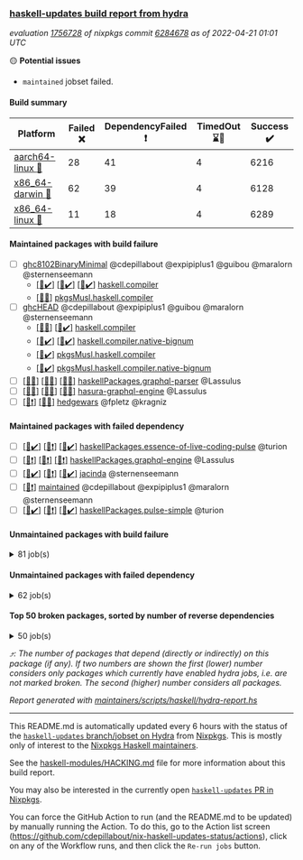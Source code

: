 ### [haskell-updates build report from hydra](https://hydra.nixos.org/jobset/nixpkgs/haskell-updates)
*evaluation [1756728](https://hydra.nixos.org/eval/1756728) of nixpkgs commit [6284678](https://github.com/NixOS/nixpkgs/commits/6284678c062cc21e55035d0fbe1ab44ea54807cf) as of 2022-04-21 01:01 UTC*

:yellow_circle: **Potential issues**
  * `maintained` jobset failed.

#### Build summary

 | Platform | Failed :x: | DependencyFailed :heavy_exclamation_mark: | TimedOut :hourglass::no_entry_sign: | Success :heavy_check_mark: | 
 | --- | --- | --- | --- | --- | 
 | [aarch64-linux :iphone:](https://hydra.nixos.org/eval/1756728?filter=.aarch64-linux) | 28 | 41 | 4 | 6216 | 
 | [x86_64-darwin :apple:](https://hydra.nixos.org/eval/1756728?filter=.x86_64-darwin) | 62 | 39 | 4 | 6128 | 
 | [x86_64-linux :penguin:](https://hydra.nixos.org/eval/1756728?filter=.x86_64-linux) | 11 | 18 | 4 | 6289 | 
#### Maintained packages with build failure
- [ ] [ghc8102BinaryMinimal](https://hydra.nixos.org/eval/1756728?filter=ghc8102BinaryMinimal) @cdepillabout @expipiplus1 @guibou @maralorn @sternenseemann
  - [[:iphone::heavy_check_mark:]](https://hydra.nixos.org/build/173859847) [[:apple::heavy_check_mark:]](https://hydra.nixos.org/build/173869157) [[:penguin::heavy_check_mark:]](https://hydra.nixos.org/build/173863013) [haskell.compiler](https://hydra.nixos.org/eval/1756728?filter=haskell.compiler.ghc8102BinaryMinimal)
  -   [[:penguin::x:]](https://hydra.nixos.org/build/173864641) [pkgsMusl.haskell.compiler](https://hydra.nixos.org/eval/1756728?filter=pkgsMusl.haskell.compiler.ghc8102BinaryMinimal)
- [ ] [ghcHEAD](https://hydra.nixos.org/eval/1756728?filter=ghcHEAD) @cdepillabout @expipiplus1 @guibou @maralorn @sternenseemann
  - [[:apple::x:]](https://hydra.nixos.org/build/173874947) [[:penguin::heavy_check_mark:]](https://hydra.nixos.org/build/173867982) [haskell.compiler](https://hydra.nixos.org/eval/1756728?filter=haskell.compiler.ghcHEAD)
  - [[:apple::heavy_check_mark:]](https://hydra.nixos.org/build/173859478) [[:penguin::heavy_check_mark:]](https://hydra.nixos.org/build/173870670) [haskell.compiler.native-bignum](https://hydra.nixos.org/eval/1756728?filter=haskell.compiler.native-bignum.ghcHEAD)
  -  [[:penguin::heavy_check_mark:]](https://hydra.nixos.org/build/173857504) [pkgsMusl.haskell.compiler](https://hydra.nixos.org/eval/1756728?filter=pkgsMusl.haskell.compiler.ghcHEAD)
  -  [[:penguin::heavy_check_mark:]](https://hydra.nixos.org/build/173866525) [pkgsMusl.haskell.compiler.native-bignum](https://hydra.nixos.org/eval/1756728?filter=pkgsMusl.haskell.compiler.native-bignum.ghcHEAD)
- [ ] [[:iphone::x:]](https://hydra.nixos.org/build/173862931) [[:apple::x:]](https://hydra.nixos.org/build/173861824) [[:penguin::x:]](https://hydra.nixos.org/build/173862311) [haskellPackages.graphql-parser](https://hydra.nixos.org/eval/1756728?filter=haskellPackages.graphql-parser) @Lassulus
- [ ] [[:iphone::x:]](https://hydra.nixos.org/build/174318520) [[:apple::x:]](https://hydra.nixos.org/build/174114890) [[:penguin::x:]](https://hydra.nixos.org/build/174318269) [hasura-graphql-engine](https://hydra.nixos.org/eval/1756728?filter=hasura-graphql-engine) @Lassulus
- [ ] [[:iphone::heavy_exclamation_mark:]](https://hydra.nixos.org/build/174318460) [[:penguin::x:]](https://hydra.nixos.org/build/174318863) [hedgewars](https://hydra.nixos.org/eval/1756728?filter=hedgewars) @fpletz @kragniz
#### Maintained packages with failed dependency
- [ ] [[:iphone::heavy_check_mark:]](https://hydra.nixos.org/build/174318837) [[:apple::heavy_exclamation_mark:]](https://hydra.nixos.org/build/173870170) [[:penguin::heavy_check_mark:]](https://hydra.nixos.org/build/174318247) [haskellPackages.essence-of-live-coding-pulse](https://hydra.nixos.org/eval/1756728?filter=haskellPackages.essence-of-live-coding-pulse) @turion
- [ ] [[:iphone::heavy_exclamation_mark:]](https://hydra.nixos.org/build/174319178) [[:apple::heavy_exclamation_mark:]](https://hydra.nixos.org/build/174114900) [[:penguin::heavy_exclamation_mark:]](https://hydra.nixos.org/build/174319144) [haskellPackages.graphql-engine](https://hydra.nixos.org/eval/1756728?filter=haskellPackages.graphql-engine) @Lassulus
- [ ] [[:iphone::heavy_check_mark:]](https://hydra.nixos.org/build/173867883) [[:apple::heavy_exclamation_mark:]](https://hydra.nixos.org/build/173861977) [[:penguin::heavy_check_mark:]](https://hydra.nixos.org/build/173867342) [jacinda](https://hydra.nixos.org/eval/1756728?filter=jacinda) @sternenseemann
- [ ] [[:penguin::heavy_exclamation_mark:]](https://hydra.nixos.org/build/174318666) [maintained](https://hydra.nixos.org/eval/1756728?filter=maintained) @cdepillabout @expipiplus1 @maralorn @sternenseemann
- [ ] [[:iphone::heavy_check_mark:]](https://hydra.nixos.org/build/174318951) [[:apple::heavy_exclamation_mark:]](https://hydra.nixos.org/build/173875865) [[:penguin::heavy_check_mark:]](https://hydra.nixos.org/build/174318530) [haskellPackages.pulse-simple](https://hydra.nixos.org/eval/1756728?filter=haskellPackages.pulse-simple) @turion
#### Unmaintained packages with build failure
<details><summary>81 job(s) </summary>

- [ ] [QuickCheck](https://hydra.nixos.org/eval/1756728?filter=QuickCheck)  :arrow_heading_up: 1229 | 4753
  - [[:iphone::heavy_check_mark:]](https://hydra.nixos.org/build/173865097) [[:apple::heavy_check_mark:]](https://hydra.nixos.org/build/173862499) [[:penguin::heavy_check_mark:]](https://hydra.nixos.org/build/173863764) [haskellPackages](https://hydra.nixos.org/eval/1756728?filter=haskellPackages.QuickCheck)
  -   [[:penguin::x:]](https://hydra.nixos.org/build/173859239) [pkgsStatic.haskell.packages.integer-simple.ghc8107](https://hydra.nixos.org/eval/1756728?filter=pkgsStatic.haskell.packages.integer-simple.ghc8107.QuickCheck)
  -   [[:penguin::heavy_check_mark:]](https://hydra.nixos.org/build/173860699) [pkgsStatic.haskell.packages.native-bignum.ghc902](https://hydra.nixos.org/eval/1756728?filter=pkgsStatic.haskell.packages.native-bignum.ghc902.QuickCheck)
- [ ] [[:iphone::heavy_check_mark:]](https://hydra.nixos.org/build/173858512) [[:apple::x:]](https://hydra.nixos.org/build/173869848) [[:penguin::heavy_check_mark:]](https://hydra.nixos.org/build/173858381) [haskellPackages.di-core](https://hydra.nixos.org/eval/1756728?filter=haskellPackages.di-core)  :arrow_heading_up: 8 | 11
- [ ] [[:iphone::x:]](https://hydra.nixos.org/build/173868518) [[:apple::heavy_check_mark:]](https://hydra.nixos.org/build/173864389) [[:penguin::heavy_check_mark:]](https://hydra.nixos.org/build/173869185) [haskellPackages.OrderedBits](https://hydra.nixos.org/eval/1756728?filter=haskellPackages.OrderedBits)  :arrow_heading_up: 5 | 36
- [ ] [[:iphone::x:]](https://hydra.nixos.org/build/173867533) [[:apple::heavy_check_mark:]](https://hydra.nixos.org/build/173864502) [[:penguin::heavy_check_mark:]](https://hydra.nixos.org/build/173874671) [haskellPackages.hw-json-simd](https://hydra.nixos.org/eval/1756728?filter=haskellPackages.hw-json-simd)  :arrow_heading_up: 2 | 8
- [ ] [[:iphone::x:]](https://hydra.nixos.org/build/173862262) [[:apple::heavy_check_mark:]](https://hydra.nixos.org/build/173860482) [[:penguin::heavy_check_mark:]](https://hydra.nixos.org/build/173873592) [haskellPackages.hw-simd](https://hydra.nixos.org/eval/1756728?filter=haskellPackages.hw-simd)  :arrow_heading_up: 2 | 8
- [ ] [[:iphone::x:]](https://hydra.nixos.org/build/173868780) [[:apple::heavy_check_mark:]](https://hydra.nixos.org/build/173867100) [[:penguin::heavy_check_mark:]](https://hydra.nixos.org/build/173858926) [haskellPackages.quic](https://hydra.nixos.org/eval/1756728?filter=haskellPackages.quic)  :arrow_heading_up: 2 | 2
- [ ] [[:iphone::x:]](https://hydra.nixos.org/build/173856997) [[:apple::heavy_check_mark:]](https://hydra.nixos.org/build/173859637) [[:penguin::heavy_check_mark:]](https://hydra.nixos.org/build/173869087) [haskellPackages.freetype2](https://hydra.nixos.org/eval/1756728?filter=haskellPackages.freetype2)  :arrow_heading_up: 1 | 8
- [ ] [[:iphone::heavy_check_mark:]](https://hydra.nixos.org/build/173870916) [[:apple::x:]](https://hydra.nixos.org/build/173861723) [[:penguin::heavy_check_mark:]](https://hydra.nixos.org/build/173860464) [haskellPackages.free-vector-spaces](https://hydra.nixos.org/eval/1756728?filter=haskellPackages.free-vector-spaces)  :arrow_heading_up: 1 | 7
- [ ] [[:iphone::x:]](https://hydra.nixos.org/build/173867023) [[:apple::x:]](https://hydra.nixos.org/build/173863476) [[:penguin::heavy_check_mark:]](https://hydra.nixos.org/build/173863391) [haskellPackages.ptr-poker](https://hydra.nixos.org/eval/1756728?filter=haskellPackages.ptr-poker)  :arrow_heading_up: 1 | 5
- [ ] [[:iphone::x:]](https://hydra.nixos.org/build/173868772) [[:apple::heavy_check_mark:]](https://hydra.nixos.org/build/173857475) [[:penguin::heavy_check_mark:]](https://hydra.nixos.org/build/173864230) [haskellPackages.long-double](https://hydra.nixos.org/eval/1756728?filter=haskellPackages.long-double)  :arrow_heading_up: 1 | 2
- [ ] [[:iphone::x:]](https://hydra.nixos.org/build/173869874) [[:apple::x:]](https://hydra.nixos.org/build/173872640) [[:penguin::heavy_check_mark:]](https://hydra.nixos.org/build/173859104) [haskellPackages.easytensor](https://hydra.nixos.org/eval/1756728?filter=haskellPackages.easytensor)  :arrow_heading_up: 1 | 1
- [ ] [[:iphone::heavy_check_mark:]](https://hydra.nixos.org/build/173860214) [[:apple::x:]](https://hydra.nixos.org/build/173862999) [[:penguin::heavy_check_mark:]](https://hydra.nixos.org/build/173866325) [haskellPackages.grab](https://hydra.nixos.org/eval/1756728?filter=haskellPackages.grab)  :arrow_heading_up: 1 | 1
- [ ] [[:iphone::heavy_check_mark:]](https://hydra.nixos.org/build/173875107) [[:apple::x:]](https://hydra.nixos.org/build/173860321) [[:penguin::heavy_check_mark:]](https://hydra.nixos.org/build/173869340) [haskellPackages.keep-alive](https://hydra.nixos.org/eval/1756728?filter=haskellPackages.keep-alive)  :arrow_heading_up: 1 | 1
- [ ] [[:iphone::x:]](https://hydra.nixos.org/build/173868118) [[:apple::heavy_check_mark:]](https://hydra.nixos.org/build/173859453) [[:penguin::heavy_check_mark:]](https://hydra.nixos.org/build/173871530) [haskellPackages.nlopt-haskell](https://hydra.nixos.org/eval/1756728?filter=haskellPackages.nlopt-haskell)  :arrow_heading_up: 1 | 1
- [ ] [[:iphone::x:]](https://hydra.nixos.org/build/173873899) [[:apple::heavy_check_mark:]](https://hydra.nixos.org/build/173862722) [[:penguin::heavy_check_mark:]](https://hydra.nixos.org/build/173867336) [haskellPackages.swisstable](https://hydra.nixos.org/eval/1756728?filter=haskellPackages.swisstable)  :arrow_heading_up: 1 | 1
- [ ] [[:iphone::x:]](https://hydra.nixos.org/build/173872521) [[:apple::heavy_check_mark:]](https://hydra.nixos.org/build/173871355) [[:penguin::heavy_check_mark:]](https://hydra.nixos.org/build/173859652) [haskellPackages.unicode-properties](https://hydra.nixos.org/eval/1756728?filter=haskellPackages.unicode-properties)  :arrow_heading_up: 1 | 1
- [ ] [[:iphone::x:]](https://hydra.nixos.org/build/173867308) [[:apple::x:]](https://hydra.nixos.org/build/173867009) [[:penguin::x:]](https://hydra.nixos.org/build/173873633) [haskellPackages.msgpack-types](https://hydra.nixos.org/eval/1756728?filter=haskellPackages.msgpack-types)  :arrow_heading_up: 0 | 6
- [ ] [[:iphone::heavy_check_mark:]](https://hydra.nixos.org/build/173869807) [[:apple::x:]](https://hydra.nixos.org/build/173863196) [[:penguin::heavy_check_mark:]](https://hydra.nixos.org/build/173874116) [haskellPackages.zip](https://hydra.nixos.org/eval/1756728?filter=haskellPackages.zip)  :arrow_heading_up: 0 | 5
- [ ] [[:iphone::heavy_check_mark:]](https://hydra.nixos.org/build/173873791) [[:apple::x:]](https://hydra.nixos.org/build/173868654) [[:penguin::heavy_check_mark:]](https://hydra.nixos.org/build/173858588) [haskellPackages.PyF](https://hydra.nixos.org/eval/1756728?filter=haskellPackages.PyF)  :arrow_heading_up: 0 | 4
- [ ] [[:iphone::heavy_check_mark:]](https://hydra.nixos.org/build/173872624) [[:apple::x:]](https://hydra.nixos.org/build/173865951) [[:penguin::heavy_check_mark:]](https://hydra.nixos.org/build/173858674) [haskellPackages.hmidi](https://hydra.nixos.org/eval/1756728?filter=haskellPackages.hmidi)  :arrow_heading_up: 0 | 4
- [ ] [[:iphone::heavy_exclamation_mark:]](https://hydra.nixos.org/build/173857252) [[:apple::heavy_exclamation_mark:]](https://hydra.nixos.org/build/173859222) [[:penguin::x:]](https://hydra.nixos.org/build/173869578) [haskellPackages.opentelemetry-extra](https://hydra.nixos.org/eval/1756728?filter=haskellPackages.opentelemetry-extra)  :arrow_heading_up: 0 | 2
- [ ] [[:iphone::heavy_check_mark:]](https://hydra.nixos.org/build/173858621) [[:apple::x:]](https://hydra.nixos.org/build/173868551) [[:penguin::heavy_check_mark:]](https://hydra.nixos.org/build/173864908) [haskellPackages.posix-socket](https://hydra.nixos.org/eval/1756728?filter=haskellPackages.posix-socket)  :arrow_heading_up: 0 | 2
- [ ] [[:iphone::heavy_check_mark:]](https://hydra.nixos.org/build/174318689) [[:apple::x:]](https://hydra.nixos.org/build/174318353) [[:penguin::heavy_check_mark:]](https://hydra.nixos.org/build/174318475) [haskellPackages.gi-gdkx11](https://hydra.nixos.org/eval/1756728?filter=haskellPackages.gi-gdkx11)  :arrow_heading_up: 0 | 1
- [ ] [[:iphone::heavy_check_mark:]](https://hydra.nixos.org/build/173860826) [[:apple::x:]](https://hydra.nixos.org/build/173866250) [[:penguin::heavy_check_mark:]](https://hydra.nixos.org/build/173875131) [haskellPackages.hamid](https://hydra.nixos.org/eval/1756728?filter=haskellPackages.hamid)  :arrow_heading_up: 0 | 1
- [ ] [[:iphone::heavy_check_mark:]](https://hydra.nixos.org/build/173864793) [[:apple::x:]](https://hydra.nixos.org/build/173863235) [[:penguin::heavy_check_mark:]](https://hydra.nixos.org/build/173865549) [haskellPackages.hmatrix-morpheus](https://hydra.nixos.org/eval/1756728?filter=haskellPackages.hmatrix-morpheus)  :arrow_heading_up: 0 | 1
- [ ] [[:iphone::heavy_check_mark:]](https://hydra.nixos.org/build/173869081) [[:apple::x:]](https://hydra.nixos.org/build/173864819) [[:penguin::heavy_check_mark:]](https://hydra.nixos.org/build/173874534) [haskellPackages.huckleberry](https://hydra.nixos.org/eval/1756728?filter=haskellPackages.huckleberry)  :arrow_heading_up: 0 | 1
- [ ] [[:iphone::heavy_check_mark:]](https://hydra.nixos.org/build/174318449) [[:apple::x:]](https://hydra.nixos.org/build/173857278) [[:penguin::heavy_check_mark:]](https://hydra.nixos.org/build/174318506) [haskellPackages.openal-ffi](https://hydra.nixos.org/eval/1756728?filter=haskellPackages.openal-ffi)  :arrow_heading_up: 0 | 1
- [ ] [[:iphone::x:]](https://hydra.nixos.org/build/173866081) [[:apple::heavy_check_mark:]](https://hydra.nixos.org/build/173865459) [[:penguin::heavy_check_mark:]](https://hydra.nixos.org/build/173873584) [haskellPackages.picosat](https://hydra.nixos.org/eval/1756728?filter=haskellPackages.picosat)  :arrow_heading_up: 0 | 1
- [ ] [[:iphone::heavy_check_mark:]](https://hydra.nixos.org/build/173869384) [[:apple::x:]](https://hydra.nixos.org/build/173860710) [[:penguin::heavy_check_mark:]](https://hydra.nixos.org/build/173865015) [haskellPackages.select](https://hydra.nixos.org/eval/1756728?filter=haskellPackages.select)  :arrow_heading_up: 0 | 1
- [ ] [[:iphone::heavy_check_mark:]](https://hydra.nixos.org/build/173859917) [[:apple::x:]](https://hydra.nixos.org/build/173874754) [[:penguin::heavy_check_mark:]](https://hydra.nixos.org/build/173863017) [haskellPackages.sysinfo](https://hydra.nixos.org/eval/1756728?filter=haskellPackages.sysinfo)  :arrow_heading_up: 0 | 1
- [ ] [[:iphone::heavy_check_mark:]](https://hydra.nixos.org/build/173867671) [[:apple::x:]](https://hydra.nixos.org/build/173857955) [[:penguin::heavy_check_mark:]](https://hydra.nixos.org/build/173862571) [haskellPackages.FractalArt](https://hydra.nixos.org/eval/1756728?filter=haskellPackages.FractalArt) 
- [ ] [[:iphone::x:]](https://hydra.nixos.org/build/173859730) [[:apple::heavy_check_mark:]](https://hydra.nixos.org/build/173862515) [[:penguin::heavy_check_mark:]](https://hydra.nixos.org/build/173864176) [haskellPackages.HsASA](https://hydra.nixos.org/eval/1756728?filter=haskellPackages.HsASA) 
- [ ] [[:iphone::x:]](https://hydra.nixos.org/build/173858130) [[:apple::x:]](https://hydra.nixos.org/build/173863245) [[:penguin::x:]](https://hydra.nixos.org/build/173873172) [haskellPackages.binary-generic-combinators](https://hydra.nixos.org/eval/1756728?filter=haskellPackages.binary-generic-combinators) 
- [ ] [[:iphone::hourglass::no_entry_sign:]](https://hydra.nixos.org/build/173872371) [[:apple::x:]](https://hydra.nixos.org/build/173870139) [[:penguin::hourglass::no_entry_sign:]](https://hydra.nixos.org/build/173875864) [haskellPackages.bindings-common](https://hydra.nixos.org/eval/1756728?filter=haskellPackages.bindings-common) 
- [ ] [[:iphone::heavy_check_mark:]](https://hydra.nixos.org/build/173871948) [[:apple::x:]](https://hydra.nixos.org/build/173866639) [[:penguin::heavy_check_mark:]](https://hydra.nixos.org/build/173866666) [haskellPackages.chiphunk](https://hydra.nixos.org/eval/1756728?filter=haskellPackages.chiphunk) 
- [ ] [[:iphone::x:]](https://hydra.nixos.org/build/173866046) [[:apple::heavy_check_mark:]](https://hydra.nixos.org/build/173870119) [[:penguin::heavy_check_mark:]](https://hydra.nixos.org/build/173862871) [haskellPackages.comfort-fftw](https://hydra.nixos.org/eval/1756728?filter=haskellPackages.comfort-fftw) 
- [ ] [[:iphone::heavy_check_mark:]](https://hydra.nixos.org/build/173862394) [[:apple::x:]](https://hydra.nixos.org/build/173874020) [[:penguin::heavy_check_mark:]](https://hydra.nixos.org/build/173870223) [haskellPackages.diskhash](https://hydra.nixos.org/eval/1756728?filter=haskellPackages.diskhash) 
- [ ] [[:iphone::heavy_check_mark:]](https://hydra.nixos.org/build/173875345) [[:apple::x:]](https://hydra.nixos.org/build/173858309) [[:penguin::heavy_check_mark:]](https://hydra.nixos.org/build/173871236) [haskellPackages.epub-tools](https://hydra.nixos.org/eval/1756728?filter=haskellPackages.epub-tools) 
- [ ] [[:iphone::heavy_check_mark:]](https://hydra.nixos.org/build/173858899) [[:apple::x:]](https://hydra.nixos.org/build/173868409) [[:penguin::heavy_check_mark:]](https://hydra.nixos.org/build/173865788) [haskellPackages.fudgets](https://hydra.nixos.org/eval/1756728?filter=haskellPackages.fudgets) 
- [ ] [[:iphone::heavy_check_mark:]](https://hydra.nixos.org/build/173873554) [[:apple::x:]](https://hydra.nixos.org/build/173860940) [[:penguin::heavy_check_mark:]](https://hydra.nixos.org/build/173870812) [haskellPackages.gerrit](https://hydra.nixos.org/eval/1756728?filter=haskellPackages.gerrit) 
- [ ] [[:apple::x:]](https://hydra.nixos.org/build/174318445) [haskellPackages.gi-gtkosxapplication](https://hydra.nixos.org/eval/1756728?filter=haskellPackages.gi-gtkosxapplication) 
- [ ] [[:iphone::x:]](https://hydra.nixos.org/build/174318528) [[:penguin::heavy_check_mark:]](https://hydra.nixos.org/build/174318491) [haskellPackages.gnome-keyring](https://hydra.nixos.org/eval/1756728?filter=haskellPackages.gnome-keyring) 
- [ ] [[:apple::x:]](https://hydra.nixos.org/build/174319167) [haskellPackages.gtk-mac-integration](https://hydra.nixos.org/eval/1756728?filter=haskellPackages.gtk-mac-integration) 
- [ ] [[:iphone::heavy_check_mark:]](https://hydra.nixos.org/build/174318299) [[:apple::x:]](https://hydra.nixos.org/build/174318899) [[:penguin::heavy_check_mark:]](https://hydra.nixos.org/build/174318620) [haskellPackages.gtk-traymanager](https://hydra.nixos.org/eval/1756728?filter=haskellPackages.gtk-traymanager) 
- [ ] [[:apple::x:]](https://hydra.nixos.org/build/174318628) [haskellPackages.gtk3-mac-integration](https://hydra.nixos.org/eval/1756728?filter=haskellPackages.gtk3-mac-integration) 
- [ ] [[:iphone::heavy_check_mark:]](https://hydra.nixos.org/build/173875620) [[:apple::x:]](https://hydra.nixos.org/build/173876088) [[:penguin::heavy_check_mark:]](https://hydra.nixos.org/build/173866225) [haskellPackages.hid](https://hydra.nixos.org/eval/1756728?filter=haskellPackages.hid) 
- [ ] [[:iphone::heavy_check_mark:]](https://hydra.nixos.org/build/173875613) [[:apple::x:]](https://hydra.nixos.org/build/173866445) [[:penguin::heavy_check_mark:]](https://hydra.nixos.org/build/173857005) [haskellPackages.hinotify-conduit](https://hydra.nixos.org/eval/1756728?filter=haskellPackages.hinotify-conduit) 
- [ ] [[:iphone::x:]](https://hydra.nixos.org/build/174318821) [[:apple::x:]](https://hydra.nixos.org/build/174318612) [[:penguin::heavy_check_mark:]](https://hydra.nixos.org/build/174318865) [haskellPackages.hls-rename-plugin](https://hydra.nixos.org/eval/1756728?filter=haskellPackages.hls-rename-plugin) 
- [ ] [[:iphone::heavy_check_mark:]](https://hydra.nixos.org/build/173862187) [[:apple::x:]](https://hydra.nixos.org/build/173866787) [[:penguin::heavy_check_mark:]](https://hydra.nixos.org/build/173859578) [haskellPackages.hsshellscript](https://hydra.nixos.org/eval/1756728?filter=haskellPackages.hsshellscript) 
- [ ] [[:iphone::heavy_check_mark:]](https://hydra.nixos.org/build/173870030) [[:apple::x:]](https://hydra.nixos.org/build/173863847) [[:penguin::heavy_check_mark:]](https://hydra.nixos.org/build/173861301) [haskellPackages.hssourceinfo](https://hydra.nixos.org/eval/1756728?filter=haskellPackages.hssourceinfo) 
- [ ] [[:iphone::heavy_check_mark:]](https://hydra.nixos.org/build/173873754) [[:apple::x:]](https://hydra.nixos.org/build/173875640) [[:penguin::heavy_check_mark:]](https://hydra.nixos.org/build/173866687) [haskellPackages.ipcvar](https://hydra.nixos.org/eval/1756728?filter=haskellPackages.ipcvar) 
- [ ] [[:iphone::x:]](https://hydra.nixos.org/build/173869871) [[:apple::heavy_check_mark:]](https://hydra.nixos.org/build/173868526) [[:penguin::heavy_check_mark:]](https://hydra.nixos.org/build/173862842) [haskellPackages.jammittools](https://hydra.nixos.org/eval/1756728?filter=haskellPackages.jammittools) 
- [ ] [[:iphone::x:]](https://hydra.nixos.org/build/173870980) [[:apple::x:]](https://hydra.nixos.org/build/173874605) [[:penguin::x:]](https://hydra.nixos.org/build/173875875) [jl](https://hydra.nixos.org/eval/1756728?filter=jl) 
- [ ] [[:iphone::x:]](https://hydra.nixos.org/build/173857083) [[:apple::x:]](https://hydra.nixos.org/build/173868573) [[:penguin::x:]](https://hydra.nixos.org/build/173860381) [haskellPackages.katip-elasticsearch](https://hydra.nixos.org/eval/1756728?filter=haskellPackages.katip-elasticsearch) 
- [ ] [[:apple::x:]](https://hydra.nixos.org/build/173872011) [haskellPackages.kqueue](https://hydra.nixos.org/eval/1756728?filter=haskellPackages.kqueue) 
- [ ] [[:iphone::heavy_check_mark:]](https://hydra.nixos.org/build/173875330) [[:apple::x:]](https://hydra.nixos.org/build/173876196) [[:penguin::heavy_check_mark:]](https://hydra.nixos.org/build/173870076) [haskellPackages.leveldb-haskell-fork](https://hydra.nixos.org/eval/1756728?filter=haskellPackages.leveldb-haskell-fork) 
- [ ] [[:iphone::heavy_check_mark:]](https://hydra.nixos.org/build/173862824) [[:apple::x:]](https://hydra.nixos.org/build/173862107) [[:penguin::heavy_check_mark:]](https://hydra.nixos.org/build/173867213) [haskellPackages.linux-framebuffer](https://hydra.nixos.org/eval/1756728?filter=haskellPackages.linux-framebuffer) 
- [ ] [[:iphone::heavy_check_mark:]](https://hydra.nixos.org/build/173867163) [[:apple::x:]](https://hydra.nixos.org/build/173863301) [[:penguin::heavy_check_mark:]](https://hydra.nixos.org/build/173875377) [haskellPackages.mediawiki2latex](https://hydra.nixos.org/eval/1756728?filter=haskellPackages.mediawiki2latex) 
- [ ] [[:iphone::heavy_check_mark:]](https://hydra.nixos.org/build/173866237) [[:apple::x:]](https://hydra.nixos.org/build/173871834) [[:penguin::heavy_check_mark:]](https://hydra.nixos.org/build/173869331) [haskellPackages.mercury-api](https://hydra.nixos.org/eval/1756728?filter=haskellPackages.mercury-api) 
- [ ] [[:iphone::heavy_check_mark:]](https://hydra.nixos.org/build/173859414) [[:apple::x:]](https://hydra.nixos.org/build/173875667) [[:penguin::heavy_check_mark:]](https://hydra.nixos.org/build/173860786) [haskellPackages.nano-cryptr](https://hydra.nixos.org/eval/1756728?filter=haskellPackages.nano-cryptr) 
- [ ] [[:iphone::heavy_check_mark:]](https://hydra.nixos.org/build/174318246) [[:apple::x:]](https://hydra.nixos.org/build/174114878) [[:penguin::heavy_check_mark:]](https://hydra.nixos.org/build/174318464) [haskellPackages.persistent-pagination](https://hydra.nixos.org/eval/1756728?filter=haskellPackages.persistent-pagination) 
- [ ] [[:iphone::heavy_check_mark:]](https://hydra.nixos.org/build/173861374) [[:apple::x:]](https://hydra.nixos.org/build/173861619) [[:penguin::heavy_check_mark:]](https://hydra.nixos.org/build/173865743) [haskellPackages.phatsort](https://hydra.nixos.org/eval/1756728?filter=haskellPackages.phatsort) 
- [ ] [[:iphone::heavy_check_mark:]](https://hydra.nixos.org/build/173867887) [[:apple::x:]](https://hydra.nixos.org/build/173867563) [[:penguin::heavy_check_mark:]](https://hydra.nixos.org/build/173874954) [haskellPackages.ping-wrapper](https://hydra.nixos.org/eval/1756728?filter=haskellPackages.ping-wrapper) 
- [ ] [[:iphone::heavy_check_mark:]](https://hydra.nixos.org/build/173864307) [[:apple::x:]](https://hydra.nixos.org/build/173865391) [[:penguin::heavy_check_mark:]](https://hydra.nixos.org/build/173863612) [haskellPackages.posix-timer](https://hydra.nixos.org/eval/1756728?filter=haskellPackages.posix-timer) 
- [ ] [[:iphone::heavy_check_mark:]](https://hydra.nixos.org/build/173873575) [[:apple::x:]](https://hydra.nixos.org/build/173873728) [[:penguin::heavy_check_mark:]](https://hydra.nixos.org/build/173865446) [haskellPackages.pthread](https://hydra.nixos.org/eval/1756728?filter=haskellPackages.pthread) 
- [ ] [[:iphone::x:]](https://hydra.nixos.org/build/173864974) [[:apple::heavy_check_mark:]](https://hydra.nixos.org/build/173857961) [[:penguin::heavy_check_mark:]](https://hydra.nixos.org/build/173863538) [haskellPackages.risc386](https://hydra.nixos.org/eval/1756728?filter=haskellPackages.risc386) 
- [ ] [[:iphone::x:]](https://hydra.nixos.org/build/173875722) [[:apple::x:]](https://hydra.nixos.org/build/173860792) [[:penguin::x:]](https://hydra.nixos.org/build/173869145) [haskellPackages.roc-id](https://hydra.nixos.org/eval/1756728?filter=haskellPackages.roc-id) 
- [ ] [[:iphone::heavy_check_mark:]](https://hydra.nixos.org/build/174318846) [[:apple::x:]](https://hydra.nixos.org/build/173867640) [[:penguin::heavy_check_mark:]](https://hydra.nixos.org/build/174318385) [haskellPackages.sfml-audio](https://hydra.nixos.org/eval/1756728?filter=haskellPackages.sfml-audio) 
- [ ] [[:iphone::heavy_check_mark:]](https://hydra.nixos.org/build/173863694) [[:apple::x:]](https://hydra.nixos.org/build/173869587) [[:penguin::heavy_check_mark:]](https://hydra.nixos.org/build/173864169) [haskellPackages.shared-memory](https://hydra.nixos.org/eval/1756728?filter=haskellPackages.shared-memory) 
- [ ] [[:iphone::heavy_check_mark:]](https://hydra.nixos.org/build/173870890) [[:apple::x:]](https://hydra.nixos.org/build/173859107) [[:penguin::heavy_check_mark:]](https://hydra.nixos.org/build/173871700) [haskellPackages.skews](https://hydra.nixos.org/eval/1756728?filter=haskellPackages.skews) 
- [ ] [[:iphone::x:]](https://hydra.nixos.org/build/173861855) [[:apple::x:]](https://hydra.nixos.org/build/173863168) [[:penguin::heavy_check_mark:]](https://hydra.nixos.org/build/173866794) [haskellPackages.slugify](https://hydra.nixos.org/eval/1756728?filter=haskellPackages.slugify) 
- [ ] [[:iphone::heavy_check_mark:]](https://hydra.nixos.org/build/173874751) [[:apple::x:]](https://hydra.nixos.org/build/173876205) [[:penguin::heavy_check_mark:]](https://hydra.nixos.org/build/173863064) [haskellPackages.tailfile-hinotify](https://hydra.nixos.org/eval/1756728?filter=haskellPackages.tailfile-hinotify) 
- [ ] [[:iphone::x:]](https://hydra.nixos.org/build/173870161) [[:apple::heavy_check_mark:]](https://hydra.nixos.org/build/173869882) [[:penguin::heavy_check_mark:]](https://hydra.nixos.org/build/173865396) [haskellPackages.wiringPi](https://hydra.nixos.org/eval/1756728?filter=haskellPackages.wiringPi) 
- [ ] [[:iphone::x:]](https://hydra.nixos.org/build/173859753) [[:apple::heavy_check_mark:]](https://hydra.nixos.org/build/173875078) [[:penguin::heavy_check_mark:]](https://hydra.nixos.org/build/173872349) [haskellPackages.x86-64bit](https://hydra.nixos.org/eval/1756728?filter=haskellPackages.x86-64bit) 
- [ ] [[:iphone::heavy_check_mark:]](https://hydra.nixos.org/build/173871995) [[:apple::x:]](https://hydra.nixos.org/build/173866376) [[:penguin::heavy_check_mark:]](https://hydra.nixos.org/build/173860212) [haskellPackages.xmonad-utils](https://hydra.nixos.org/eval/1756728?filter=haskellPackages.xmonad-utils) 
- [ ] [[:iphone::heavy_check_mark:]](https://hydra.nixos.org/build/173858933) [[:apple::x:]](https://hydra.nixos.org/build/173871019) [[:penguin::heavy_check_mark:]](https://hydra.nixos.org/build/173858677) [haskellPackages.yoga](https://hydra.nixos.org/eval/1756728?filter=haskellPackages.yoga) 
- [ ] [[:iphone::heavy_check_mark:]](https://hydra.nixos.org/build/173861875) [[:apple::x:]](https://hydra.nixos.org/build/173868220) [[:penguin::heavy_check_mark:]](https://hydra.nixos.org/build/173861794) [haskellPackages.zot](https://hydra.nixos.org/eval/1756728?filter=haskellPackages.zot) 
- [ ] [[:iphone::heavy_check_mark:]](https://hydra.nixos.org/build/173865256) [[:apple::x:]](https://hydra.nixos.org/build/173857622) [[:penguin::heavy_check_mark:]](https://hydra.nixos.org/build/173873418) [haskellPackages.zxcvbn-c](https://hydra.nixos.org/eval/1756728?filter=haskellPackages.zxcvbn-c) 
</details>

#### Unmaintained packages with failed dependency
<details><summary>62 job(s) </summary>

- [ ] [[:iphone::heavy_check_mark:]](https://hydra.nixos.org/build/173857880) [[:apple::heavy_exclamation_mark:]](https://hydra.nixos.org/build/173863696) [[:penguin::heavy_check_mark:]](https://hydra.nixos.org/build/173862397) [haskellPackages.di-handle](https://hydra.nixos.org/eval/1756728?filter=haskellPackages.di-handle)  :arrow_heading_up: 6 | 9
- [ ] [[:iphone::heavy_check_mark:]](https://hydra.nixos.org/build/173873697) [[:apple::heavy_exclamation_mark:]](https://hydra.nixos.org/build/173869347) [[:penguin::heavy_check_mark:]](https://hydra.nixos.org/build/173865978) [haskellPackages.di-monad](https://hydra.nixos.org/eval/1756728?filter=haskellPackages.di-monad)  :arrow_heading_up: 6 | 9
- [ ] [[:iphone::heavy_check_mark:]](https://hydra.nixos.org/build/173867733) [[:apple::heavy_exclamation_mark:]](https://hydra.nixos.org/build/173866650) [[:penguin::heavy_check_mark:]](https://hydra.nixos.org/build/173874053) [haskellPackages.di-df1](https://hydra.nixos.org/eval/1756728?filter=haskellPackages.di-df1)  :arrow_heading_up: 5 | 8
- [ ] [[:iphone::heavy_exclamation_mark:]](https://hydra.nixos.org/build/173865117) [[:apple::heavy_check_mark:]](https://hydra.nixos.org/build/173861905) [[:penguin::heavy_check_mark:]](https://hydra.nixos.org/build/173863331) [haskellPackages.PrimitiveArray](https://hydra.nixos.org/eval/1756728?filter=haskellPackages.PrimitiveArray)  :arrow_heading_up: 4 | 35
- [ ] [[:iphone::heavy_exclamation_mark:]](https://hydra.nixos.org/build/173860069) [[:apple::heavy_check_mark:]](https://hydra.nixos.org/build/173867275) [[:penguin::heavy_check_mark:]](https://hydra.nixos.org/build/173871684) [haskellPackages.BiobaseTypes](https://hydra.nixos.org/eval/1756728?filter=haskellPackages.BiobaseTypes)  :arrow_heading_up: 3 | 21
- [ ] [[:iphone::heavy_exclamation_mark:]](https://hydra.nixos.org/build/173864827) [[:apple::heavy_check_mark:]](https://hydra.nixos.org/build/173867600) [[:penguin::heavy_check_mark:]](https://hydra.nixos.org/build/173875698) [haskellPackages.BiobaseENA](https://hydra.nixos.org/eval/1756728?filter=haskellPackages.BiobaseENA)  :arrow_heading_up: 1 | 18
- [ ] [[:iphone::heavy_check_mark:]](https://hydra.nixos.org/build/173871814) [[:apple::heavy_exclamation_mark:]](https://hydra.nixos.org/build/173869582) [[:penguin::heavy_check_mark:]](https://hydra.nixos.org/build/173872032) [haskellPackages.di-polysemy](https://hydra.nixos.org/eval/1756728?filter=haskellPackages.di-polysemy)  :arrow_heading_up: 1 | 4
- [ ] [hoogle](https://hydra.nixos.org/eval/1756728?filter=hoogle)  :arrow_heading_up: 1 | 2
  - [[:iphone::heavy_check_mark:]](https://hydra.nixos.org/build/173864125) [[:apple::heavy_check_mark:]](https://hydra.nixos.org/build/173859437) [[:penguin::heavy_check_mark:]](https://hydra.nixos.org/build/173870489) [haskell.packages.ghc8107](https://hydra.nixos.org/eval/1756728?filter=haskell.packages.ghc8107.hoogle)
  - [[:iphone::heavy_check_mark:]](https://hydra.nixos.org/build/173866658) [[:apple::heavy_check_mark:]](https://hydra.nixos.org/build/173860042) [[:penguin::heavy_check_mark:]](https://hydra.nixos.org/build/173866737) [haskell.packages.ghc884](https://hydra.nixos.org/eval/1756728?filter=haskell.packages.ghc884.hoogle)
  - [[:iphone::heavy_check_mark:]](https://hydra.nixos.org/build/173874060) [[:apple::heavy_check_mark:]](https://hydra.nixos.org/build/173870026) [[:penguin::heavy_check_mark:]](https://hydra.nixos.org/build/173874576) [haskell.packages.ghc902](https://hydra.nixos.org/eval/1756728?filter=haskell.packages.ghc902.hoogle)
  - [[:iphone::heavy_exclamation_mark:]](https://hydra.nixos.org/build/173860703) [[:apple::heavy_check_mark:]](https://hydra.nixos.org/build/173860939) [[:penguin::heavy_check_mark:]](https://hydra.nixos.org/build/173874629) [haskell.packages.ghc922](https://hydra.nixos.org/eval/1756728?filter=haskell.packages.ghc922.hoogle)
  - [[:iphone::heavy_check_mark:]](https://hydra.nixos.org/build/173862628) [[:apple::heavy_check_mark:]](https://hydra.nixos.org/build/173870309) [[:penguin::heavy_check_mark:]](https://hydra.nixos.org/build/173869068) [haskellPackages](https://hydra.nixos.org/eval/1756728?filter=haskellPackages.hoogle)
- [ ] [[:iphone::heavy_exclamation_mark:]](https://hydra.nixos.org/build/174319123) [[:penguin::heavy_exclamation_mark:]](https://hydra.nixos.org/build/174318682) [haskellPackages.hbro](https://hydra.nixos.org/eval/1756728?filter=haskellPackages.hbro)  :arrow_heading_up: 1 | 1
- [ ] [[:iphone::heavy_exclamation_mark:]](https://hydra.nixos.org/build/173861677) [[:apple::heavy_check_mark:]](https://hydra.nixos.org/build/173868487) [[:penguin::heavy_check_mark:]](https://hydra.nixos.org/build/173861495) [haskellPackages.http3](https://hydra.nixos.org/eval/1756728?filter=haskellPackages.http3)  :arrow_heading_up: 1 | 1
- [ ] [[:iphone::heavy_check_mark:]](https://hydra.nixos.org/build/173873925) [[:apple::heavy_exclamation_mark:]](https://hydra.nixos.org/build/173862728) [[:penguin::heavy_check_mark:]](https://hydra.nixos.org/build/173872789) [haskellPackages.moto](https://hydra.nixos.org/eval/1756728?filter=haskellPackages.moto)  :arrow_heading_up: 1 | 1
- [ ] [[:iphone::heavy_check_mark:]](https://hydra.nixos.org/build/173860630) [[:apple::heavy_exclamation_mark:]](https://hydra.nixos.org/build/173876096) [[:penguin::heavy_check_mark:]](https://hydra.nixos.org/build/173863788) [haskellPackages.wss-client](https://hydra.nixos.org/eval/1756728?filter=haskellPackages.wss-client)  :arrow_heading_up: 1 | 1
- [ ] [[:iphone::heavy_exclamation_mark:]](https://hydra.nixos.org/build/173860488) [[:apple::heavy_check_mark:]](https://hydra.nixos.org/build/173868574) [[:penguin::heavy_check_mark:]](https://hydra.nixos.org/build/173867139) [haskellPackages.BiobaseXNA](https://hydra.nixos.org/eval/1756728?filter=haskellPackages.BiobaseXNA)  :arrow_heading_up: 0 | 17
- [ ] [[:iphone::heavy_exclamation_mark:]](https://hydra.nixos.org/build/173871754) [[:apple::heavy_check_mark:]](https://hydra.nixos.org/build/173862510) [[:penguin::heavy_check_mark:]](https://hydra.nixos.org/build/173864830) [haskellPackages.hw-json-standard-cursor](https://hydra.nixos.org/eval/1756728?filter=haskellPackages.hw-json-standard-cursor)  :arrow_heading_up: 0 | 6
- [ ] [[:iphone::heavy_exclamation_mark:]](https://hydra.nixos.org/build/173875586) [[:apple::heavy_check_mark:]](https://hydra.nixos.org/build/173869408) [[:penguin::heavy_check_mark:]](https://hydra.nixos.org/build/173869777) [haskellPackages.hw-json-simple-cursor](https://hydra.nixos.org/eval/1756728?filter=haskellPackages.hw-json-simple-cursor)  :arrow_heading_up: 0 | 4
- [ ] [[:iphone::heavy_exclamation_mark:]](https://hydra.nixos.org/build/173857165) [[:apple::heavy_exclamation_mark:]](https://hydra.nixos.org/build/173870672) [[:penguin::heavy_check_mark:]](https://hydra.nixos.org/build/173872605) [haskellPackages.jsonifier](https://hydra.nixos.org/eval/1756728?filter=haskellPackages.jsonifier)  :arrow_heading_up: 0 | 4
- [ ] [[:iphone::heavy_exclamation_mark:]](https://hydra.nixos.org/build/173875399) [[:apple::heavy_exclamation_mark:]](https://hydra.nixos.org/build/173869122) [[:penguin::heavy_exclamation_mark:]](https://hydra.nixos.org/build/173871376) [haskellPackages.msgpack-arbitrary](https://hydra.nixos.org/eval/1756728?filter=haskellPackages.msgpack-arbitrary)  :arrow_heading_up: 0 | 4
- [ ] [[:iphone::heavy_exclamation_mark:]](https://hydra.nixos.org/build/173858462) [[:apple::heavy_check_mark:]](https://hydra.nixos.org/build/173871630) [[:penguin::heavy_check_mark:]](https://hydra.nixos.org/build/173860591) [haskellPackages.BiobaseFasta](https://hydra.nixos.org/eval/1756728?filter=haskellPackages.BiobaseFasta)  :arrow_heading_up: 0 | 3
- [ ] [[:iphone::heavy_exclamation_mark:]](https://hydra.nixos.org/build/173875257) [[:apple::heavy_check_mark:]](https://hydra.nixos.org/build/173860335) [[:penguin::heavy_check_mark:]](https://hydra.nixos.org/build/173859944) [haskellPackages.hw-dsv](https://hydra.nixos.org/eval/1756728?filter=haskellPackages.hw-dsv)  :arrow_heading_up: 0 | 3
- [ ] [[:iphone::heavy_check_mark:]](https://hydra.nixos.org/build/174319147) [[:apple::heavy_exclamation_mark:]](https://hydra.nixos.org/build/174318925) [[:penguin::heavy_check_mark:]](https://hydra.nixos.org/build/174318805) [haskellPackages.SDL-mixer](https://hydra.nixos.org/eval/1756728?filter=haskellPackages.SDL-mixer)  :arrow_heading_up: 0 | 2
- [ ] [[:iphone::heavy_check_mark:]](https://hydra.nixos.org/build/173867624) [[:apple::heavy_exclamation_mark:]](https://hydra.nixos.org/build/173868182) [[:penguin::heavy_check_mark:]](https://hydra.nixos.org/build/173876101) [haskellPackages.di](https://hydra.nixos.org/eval/1756728?filter=haskellPackages.di)  :arrow_heading_up: 0 | 2
- [ ] [[:iphone::heavy_check_mark:]](https://hydra.nixos.org/build/173860841) [[:apple::heavy_exclamation_mark:]](https://hydra.nixos.org/build/173862292) [[:penguin::heavy_check_mark:]](https://hydra.nixos.org/build/173862696) [haskellPackages.dde](https://hydra.nixos.org/eval/1756728?filter=haskellPackages.dde)  :arrow_heading_up: 0 | 1
- [ ] [[:iphone::heavy_check_mark:]](https://hydra.nixos.org/build/174319164) [[:apple::heavy_exclamation_mark:]](https://hydra.nixos.org/build/174318923) [[:penguin::heavy_check_mark:]](https://hydra.nixos.org/build/174318278) [haskellPackages.libvirt-hs](https://hydra.nixos.org/eval/1756728?filter=haskellPackages.libvirt-hs)  :arrow_heading_up: 0 | 1
- [ ] [[:iphone::heavy_check_mark:]](https://hydra.nixos.org/build/174319058) [[:apple::heavy_exclamation_mark:]](https://hydra.nixos.org/build/173866400) [[:penguin::heavy_check_mark:]](https://hydra.nixos.org/build/174319026) [haskellPackages.pulseaudio](https://hydra.nixos.org/eval/1756728?filter=haskellPackages.pulseaudio)  :arrow_heading_up: 0 | 1
- [ ] [[:iphone::heavy_exclamation_mark:]](https://hydra.nixos.org/build/174318344) [[:apple::heavy_exclamation_mark:]](https://hydra.nixos.org/build/174318578) [[:penguin::heavy_exclamation_mark:]](https://hydra.nixos.org/build/174318399) [haskellPackages.GuiHaskell](https://hydra.nixos.org/eval/1756728?filter=haskellPackages.GuiHaskell) 
- [ ] [[:iphone::heavy_exclamation_mark:]](https://hydra.nixos.org/build/174318691) [[:penguin::heavy_exclamation_mark:]](https://hydra.nixos.org/build/174319184) [haskellPackages.HDRUtils](https://hydra.nixos.org/eval/1756728?filter=haskellPackages.HDRUtils) 
- [ ] [[:iphone::heavy_exclamation_mark:]](https://hydra.nixos.org/build/174318430) [[:apple::heavy_exclamation_mark:]](https://hydra.nixos.org/build/174318926) [[:penguin::heavy_exclamation_mark:]](https://hydra.nixos.org/build/174319102) [haskellPackages.HPlot](https://hydra.nixos.org/eval/1756728?filter=haskellPackages.HPlot) 
- [ ] [[:iphone::heavy_exclamation_mark:]](https://hydra.nixos.org/build/174318284) [[:apple::heavy_check_mark:]](https://hydra.nixos.org/build/173875984) [[:penguin::heavy_check_mark:]](https://hydra.nixos.org/build/174319034) [haskellPackages.align-audio](https://hydra.nixos.org/eval/1756728?filter=haskellPackages.align-audio) 
- [ ] [[:iphone::heavy_exclamation_mark:]](https://hydra.nixos.org/build/174318497) [[:apple::heavy_exclamation_mark:]](https://hydra.nixos.org/build/174318748) [[:penguin::heavy_exclamation_mark:]](https://hydra.nixos.org/build/174318977) [haskellPackages.bluetile](https://hydra.nixos.org/eval/1756728?filter=haskellPackages.bluetile) 
- [ ] [[:iphone::heavy_exclamation_mark:]](https://hydra.nixos.org/build/173867474) [[:apple::heavy_exclamation_mark:]](https://hydra.nixos.org/build/173865460) [[:penguin::heavy_check_mark:]](https://hydra.nixos.org/build/173861839) [haskellPackages.easytensor-vulkan](https://hydra.nixos.org/eval/1756728?filter=haskellPackages.easytensor-vulkan) 
- [ ] [[:iphone::heavy_exclamation_mark:]](https://hydra.nixos.org/build/174318431) [[:apple::heavy_exclamation_mark:]](https://hydra.nixos.org/build/174318526) [[:penguin::heavy_exclamation_mark:]](https://hydra.nixos.org/build/174318409) [haskellPackages.gladexml-accessor](https://hydra.nixos.org/eval/1756728?filter=haskellPackages.gladexml-accessor) 
- [ ] [[:iphone::heavy_check_mark:]](https://hydra.nixos.org/build/173866017) [[:apple::heavy_exclamation_mark:]](https://hydra.nixos.org/build/173871219) [[:penguin::heavy_check_mark:]](https://hydra.nixos.org/build/173872659) [haskellPackages.grab-form](https://hydra.nixos.org/eval/1756728?filter=haskellPackages.grab-form) 
- [ ] [[:iphone::heavy_exclamation_mark:]](https://hydra.nixos.org/build/174318403) [[:apple::heavy_exclamation_mark:]](https://hydra.nixos.org/build/174318317) [[:penguin::heavy_exclamation_mark:]](https://hydra.nixos.org/build/174318807) [haskellPackages.gtk2hs-cast-glade](https://hydra.nixos.org/eval/1756728?filter=haskellPackages.gtk2hs-cast-glade) 
- [ ] [[:iphone::heavy_exclamation_mark:]](https://hydra.nixos.org/build/174318629) [[:apple::heavy_check_mark:]](https://hydra.nixos.org/build/174318879) [[:penguin::heavy_check_mark:]](https://hydra.nixos.org/build/174318295) [haskellPackages.harfbuzz-pure](https://hydra.nixos.org/eval/1756728?filter=haskellPackages.harfbuzz-pure) 
- [ ] [[:iphone::heavy_exclamation_mark:]](https://hydra.nixos.org/build/174318601) [[:penguin::heavy_exclamation_mark:]](https://hydra.nixos.org/build/174319126) [haskellPackages.hbro-contrib](https://hydra.nixos.org/eval/1756728?filter=haskellPackages.hbro-contrib) 
- [ ] [[:iphone::heavy_exclamation_mark:]](https://hydra.nixos.org/build/173874616) [[:apple::heavy_check_mark:]](https://hydra.nixos.org/build/173876186) [[:penguin::heavy_check_mark:]](https://hydra.nixos.org/build/173866693) [haskellPackages.hmatrix-nlopt](https://hydra.nixos.org/eval/1756728?filter=haskellPackages.hmatrix-nlopt) 
- [ ] [[:iphone::heavy_exclamation_mark:]](https://hydra.nixos.org/build/173857067) [[:apple::heavy_check_mark:]](https://hydra.nixos.org/build/173869427) [[:penguin::heavy_check_mark:]](https://hydra.nixos.org/build/173867208) [haskellPackages.hs-swisstable-hashtables-class](https://hydra.nixos.org/eval/1756728?filter=haskellPackages.hs-swisstable-hashtables-class) 
- [ ] [[:iphone::heavy_exclamation_mark:]](https://hydra.nixos.org/build/174318726) [[:apple::heavy_exclamation_mark:]](https://hydra.nixos.org/build/174319004) [[:penguin::heavy_exclamation_mark:]](https://hydra.nixos.org/build/174318527) [haskellPackages.hstzaar](https://hydra.nixos.org/eval/1756728?filter=haskellPackages.hstzaar) 
- [ ] [[:iphone::heavy_exclamation_mark:]](https://hydra.nixos.org/build/173860040) [[:apple::heavy_check_mark:]](https://hydra.nixos.org/build/173864063) [[:penguin::heavy_check_mark:]](https://hydra.nixos.org/build/173871350) [haskellPackages.hw-simd-cli](https://hydra.nixos.org/eval/1756728?filter=haskellPackages.hw-simd-cli) 
- [ ] [[:iphone::heavy_exclamation_mark:]](https://hydra.nixos.org/build/173868885) [[:apple::heavy_check_mark:]](https://hydra.nixos.org/build/173864986) [[:penguin::heavy_check_mark:]](https://hydra.nixos.org/build/173862637) [haskellPackages.kmn-programming](https://hydra.nixos.org/eval/1756728?filter=haskellPackages.kmn-programming) 
- [ ] [[:iphone::heavy_exclamation_mark:]](https://hydra.nixos.org/build/174319017) [[:apple::heavy_exclamation_mark:]](https://hydra.nixos.org/build/174319059) [[:penguin::heavy_exclamation_mark:]](https://hydra.nixos.org/build/174319129) [haskellPackages.minesweeper](https://hydra.nixos.org/eval/1756728?filter=haskellPackages.minesweeper) 
- [ ] [[:iphone::heavy_check_mark:]](https://hydra.nixos.org/build/174318589) [[:apple::heavy_exclamation_mark:]](https://hydra.nixos.org/build/173868168) [[:penguin::heavy_check_mark:]](https://hydra.nixos.org/build/174318996) [haskellPackages.moto-postgresql](https://hydra.nixos.org/eval/1756728?filter=haskellPackages.moto-postgresql) 
- [ ] [[:iphone::heavy_exclamation_mark:]](https://hydra.nixos.org/build/173871849) [[:apple::heavy_exclamation_mark:]](https://hydra.nixos.org/build/173874545) [[:penguin::heavy_exclamation_mark:]](https://hydra.nixos.org/build/173871345) [haskellPackages.msgpack-testsuite](https://hydra.nixos.org/eval/1756728?filter=haskellPackages.msgpack-testsuite) 
- [ ] [[:iphone::heavy_check_mark:]](https://hydra.nixos.org/build/173871715) [[:apple::heavy_exclamation_mark:]](https://hydra.nixos.org/build/173864268) [[:penguin::heavy_check_mark:]](https://hydra.nixos.org/build/173871728) [haskellPackages.network-messagepack-rpc-websocket](https://hydra.nixos.org/eval/1756728?filter=haskellPackages.network-messagepack-rpc-websocket) 
- [ ] [[:iphone::heavy_exclamation_mark:]](https://hydra.nixos.org/build/174318498) [[:apple::heavy_exclamation_mark:]](https://hydra.nixos.org/build/174318648) [[:penguin::heavy_exclamation_mark:]](https://hydra.nixos.org/build/174318412) [haskellPackages.nymphaea](https://hydra.nixos.org/eval/1756728?filter=haskellPackages.nymphaea) 
- [ ] [[:iphone::heavy_exclamation_mark:]](https://hydra.nixos.org/build/173872623) [[:apple::heavy_exclamation_mark:]](https://hydra.nixos.org/build/173860352) [[:penguin::heavy_exclamation_mark:]](https://hydra.nixos.org/build/173869965) [haskellPackages.opentelemetry-lightstep](https://hydra.nixos.org/eval/1756728?filter=haskellPackages.opentelemetry-lightstep) 
- [ ] [[:iphone::heavy_check_mark:]](https://hydra.nixos.org/build/174318488) [[:apple::heavy_exclamation_mark:]](https://hydra.nixos.org/build/173871903) [[:penguin::heavy_check_mark:]](https://hydra.nixos.org/build/174318658) [haskellPackages.pipes-pulse-simple](https://hydra.nixos.org/eval/1756728?filter=haskellPackages.pipes-pulse-simple) 
- [ ] [[:iphone::heavy_check_mark:]](https://hydra.nixos.org/build/173858600) [[:apple::heavy_exclamation_mark:]](https://hydra.nixos.org/build/173864994) [[:penguin::heavy_check_mark:]](https://hydra.nixos.org/build/173864901) [haskellPackages.polysemy-log-di](https://hydra.nixos.org/eval/1756728?filter=haskellPackages.polysemy-log-di) 
- [ ] [[:iphone::heavy_check_mark:]](https://hydra.nixos.org/build/174318293) [[:apple::heavy_exclamation_mark:]](https://hydra.nixos.org/build/173863278) [[:penguin::heavy_check_mark:]](https://hydra.nixos.org/build/174318751) [haskellPackages.postgresql-replicant](https://hydra.nixos.org/eval/1756728?filter=haskellPackages.postgresql-replicant) 
- [ ] [[:iphone::heavy_exclamation_mark:]](https://hydra.nixos.org/build/174318580) [[:apple::heavy_exclamation_mark:]](https://hydra.nixos.org/build/174318631) [[:penguin::heavy_exclamation_mark:]](https://hydra.nixos.org/build/174319107) [haskellPackages.proplang](https://hydra.nixos.org/eval/1756728?filter=haskellPackages.proplang) 
- [ ] [[:iphone::heavy_check_mark:]](https://hydra.nixos.org/build/174318485) [[:apple::heavy_exclamation_mark:]](https://hydra.nixos.org/build/173861837) [[:penguin::heavy_check_mark:]](https://hydra.nixos.org/build/174318547) [haskellPackages.proteaaudio](https://hydra.nixos.org/eval/1756728?filter=haskellPackages.proteaaudio) 
- [ ] [[:iphone::heavy_exclamation_mark:]](https://hydra.nixos.org/build/173873136) [[:apple::heavy_check_mark:]](https://hydra.nixos.org/build/173867361) [[:penguin::heavy_check_mark:]](https://hydra.nixos.org/build/173860840) [haskellPackages.rounded-hw](https://hydra.nixos.org/eval/1756728?filter=haskellPackages.rounded-hw) 
- [ ] [[:iphone::heavy_exclamation_mark:]](https://hydra.nixos.org/build/174319041) [[:apple::heavy_exclamation_mark:]](https://hydra.nixos.org/build/174318713) [[:penguin::heavy_exclamation_mark:]](https://hydra.nixos.org/build/174319081) [haskellPackages.showdown](https://hydra.nixos.org/eval/1756728?filter=haskellPackages.showdown) 
- [ ] [[:iphone::heavy_exclamation_mark:]](https://hydra.nixos.org/build/174318286) [[:apple::heavy_check_mark:]](https://hydra.nixos.org/build/173863923) [[:penguin::heavy_check_mark:]](https://hydra.nixos.org/build/174318552) [haskellPackages.sound-collage](https://hydra.nixos.org/eval/1756728?filter=haskellPackages.sound-collage) 
- [ ] [[:iphone::heavy_exclamation_mark:]](https://hydra.nixos.org/build/173873065) [[:apple::heavy_check_mark:]](https://hydra.nixos.org/build/173858564) [[:penguin::heavy_check_mark:]](https://hydra.nixos.org/build/173867404) [haskellPackages.unicode-names](https://hydra.nixos.org/eval/1756728?filter=haskellPackages.unicode-names) 
- [ ] [[:iphone::heavy_exclamation_mark:]](https://hydra.nixos.org/build/173872263) [[:apple::heavy_check_mark:]](https://hydra.nixos.org/build/173860320) [[:penguin::heavy_check_mark:]](https://hydra.nixos.org/build/173857419) [haskellPackages.warp-quic](https://hydra.nixos.org/eval/1756728?filter=haskellPackages.warp-quic) 
- [ ] [[:iphone::heavy_check_mark:]](https://hydra.nixos.org/build/173859606) [[:apple::heavy_exclamation_mark:]](https://hydra.nixos.org/build/173870895) [[:penguin::heavy_check_mark:]](https://hydra.nixos.org/build/173862334) [haskellPackages.xbattbar](https://hydra.nixos.org/eval/1756728?filter=haskellPackages.xbattbar) 
</details>

#### Top 50 broken packages, sorted by number of reverse dependencies
<details><summary>50 job(s) </summary>

[amazonka-core](https://packdeps.haskellers.com/reverse/amazonka-core) :arrow_heading_up: 186  
[gogol-core](https://packdeps.haskellers.com/reverse/gogol-core) :arrow_heading_up: 184  
[haskell98](https://packdeps.haskellers.com/reverse/haskell98) :arrow_heading_up: 153  
[enumerator](https://packdeps.haskellers.com/reverse/enumerator) :arrow_heading_up: 56  
[derive](https://packdeps.haskellers.com/reverse/derive) :arrow_heading_up: 48  
[amazonka](https://packdeps.haskellers.com/reverse/amazonka) :arrow_heading_up: 44  
[accelerate](https://packdeps.haskellers.com/reverse/accelerate) :arrow_heading_up: 42  
[parseargs](https://packdeps.haskellers.com/reverse/parseargs) :arrow_heading_up: 42  
[syb-with-class](https://packdeps.haskellers.com/reverse/syb-with-class) :arrow_heading_up: 42  
[MonadCatchIO-transformers](https://packdeps.haskellers.com/reverse/MonadCatchIO-transformers) :arrow_heading_up: 41  
[data-lens](https://packdeps.haskellers.com/reverse/data-lens) :arrow_heading_up: 33  
[rank1dynamic](https://packdeps.haskellers.com/reverse/rank1dynamic) :arrow_heading_up: 33  
[distributed-static](https://packdeps.haskellers.com/reverse/distributed-static) :arrow_heading_up: 31  
[language-ecmascript](https://packdeps.haskellers.com/reverse/language-ecmascript) :arrow_heading_up: 31  
[distributed-process](https://packdeps.haskellers.com/reverse/distributed-process) :arrow_heading_up: 30  
[autodocodec](https://packdeps.haskellers.com/reverse/autodocodec) :arrow_heading_up: 29  
[ip](https://packdeps.haskellers.com/reverse/ip) :arrow_heading_up: 29  
[iteratee](https://packdeps.haskellers.com/reverse/iteratee) :arrow_heading_up: 29  
[jmacro](https://packdeps.haskellers.com/reverse/jmacro) :arrow_heading_up: 29  
[text-format](https://packdeps.haskellers.com/reverse/text-format) :arrow_heading_up: 28  
[mmsyn3](https://packdeps.haskellers.com/reverse/mmsyn3) :arrow_heading_up: 27  
[crypto-numbers](https://packdeps.haskellers.com/reverse/crypto-numbers) :arrow_heading_up: 26  
[validity-aeson](https://packdeps.haskellers.com/reverse/validity-aeson) :arrow_heading_up: 26  
[either-unwrap](https://packdeps.haskellers.com/reverse/either-unwrap) :arrow_heading_up: 25  
[autodocodec-schema](https://packdeps.haskellers.com/reverse/autodocodec-schema) :arrow_heading_up: 24  
[web-routes-th](https://packdeps.haskellers.com/reverse/web-routes-th) :arrow_heading_up: 24  
[autodocodec-yaml](https://packdeps.haskellers.com/reverse/autodocodec-yaml) :arrow_heading_up: 23  
[crypto-pubkey](https://packdeps.haskellers.com/reverse/crypto-pubkey) :arrow_heading_up: 23  
[ixset-typed](https://packdeps.haskellers.com/reverse/ixset-typed) :arrow_heading_up: 23  
[haskelldb](https://packdeps.haskellers.com/reverse/haskelldb) :arrow_heading_up: 22  
[wxdirect](https://packdeps.haskellers.com/reverse/wxdirect) :arrow_heading_up: 22  
[amazonka-s3](https://packdeps.haskellers.com/reverse/amazonka-s3) :arrow_heading_up: 21  
[mmsyn2](https://packdeps.haskellers.com/reverse/mmsyn2) :arrow_heading_up: 21  
[subG](https://packdeps.haskellers.com/reverse/subG) :arrow_heading_up: 21  
[userid](https://packdeps.haskellers.com/reverse/userid) :arrow_heading_up: 21  
[wxc](https://packdeps.haskellers.com/reverse/wxc) :arrow_heading_up: 21  
[biocore](https://packdeps.haskellers.com/reverse/biocore) :arrow_heading_up: 20  
[sydtest](https://packdeps.haskellers.com/reverse/sydtest) :arrow_heading_up: 20  
[wxcore](https://packdeps.haskellers.com/reverse/wxcore) :arrow_heading_up: 20  
[attoparsec-enumerator](https://packdeps.haskellers.com/reverse/attoparsec-enumerator) :arrow_heading_up: 19  
[bytestring-show](https://packdeps.haskellers.com/reverse/bytestring-show) :arrow_heading_up: 19  
[fay](https://packdeps.haskellers.com/reverse/fay) :arrow_heading_up: 19  
[harp](https://packdeps.haskellers.com/reverse/harp) :arrow_heading_up: 19  
[hsx2hs](https://packdeps.haskellers.com/reverse/hsx2hs) :arrow_heading_up: 19  
[ixset](https://packdeps.haskellers.com/reverse/ixset) :arrow_heading_up: 19  
[wx](https://packdeps.haskellers.com/reverse/wx) :arrow_heading_up: 19  
[asn1-data](https://packdeps.haskellers.com/reverse/asn1-data) :arrow_heading_up: 18  
[dbus-core](https://packdeps.haskellers.com/reverse/dbus-core) :arrow_heading_up: 18  
[gtksourceview2](https://packdeps.haskellers.com/reverse/gtksourceview2) :arrow_heading_up: 18  
[ukrainian-phonetics-basic](https://packdeps.haskellers.com/reverse/ukrainian-phonetics-basic) :arrow_heading_up: 18  
</details>


*:arrow_heading_up:: The number of packages that depend (directly or indirectly) on this package (if any). If two numbers are shown the first (lower) number considers only packages which currently have enabled hydra jobs, i.e. are not marked broken. The second (higher) number considers all packages.*

*Report generated with [maintainers/scripts/haskell/hydra-report.hs](https://github.com/NixOS/nixpkgs/blob/haskell-updates/maintainers/scripts/haskell/hydra-report.sh)*


----------------------------------------------------------------------

This README.md is automatically updated every 6 hours with the status of the
[`haskell-updates` branch/jobset on Hydra](https://hydra.nixos.org/jobset/nixpkgs/haskell-updates)
from [Nixpkgs](https://github.com/NixOS/nixpkgs).  This is mostly only of
interest to the [Nixpkgs Haskell maintainers](https://github.com/orgs/NixOS/teams/haskell).

See the
[haskell-modules/HACKING.md](https://github.com/NixOS/nixpkgs/blob/haskell-updates/pkgs/development/haskell-modules/HACKING.md)
file for more information about this build report.

You may also be interested in the currently open
[`haskell-updates` PR in Nixpkgs](https://github.com/nixos/nixpkgs/pulls?q=is%3Apr+is%3Aopen+head%3Ahaskell-updates).

You can force the GitHub Action to run (and the README.md to be updated) by
manually running the Action.  To do this, go to the Action list screen
(https://github.com/cdepillabout/nix-haskell-updates-status/actions),
click on any of the Workflow runs, and then click the `Re-run jobs` button.
